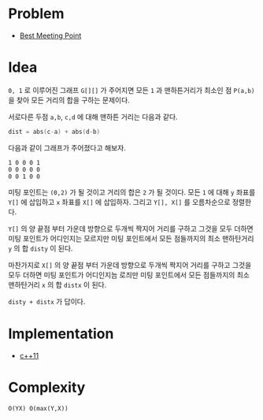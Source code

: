 # Problem

* [ Best Meeting Point](https://leetcode.com/problems/best-meeting-point/)

# Idea

`0, 1` 로 이루어진 그래프 `G[][]` 가 주어지면 모든 `1` 과 맨하튼거리가
최소인 점 `P(a,b)` 을 찾아 모든 거리의 합을 구하는 문제이다.

서로다른 두점 `a,b`, `c,d` 에 대해 맨하튼 거리는 다음과 같다.

```cpp
dist = abs(c-a) + abs(d-b)
```

다음과 같이 그래프가 주어졌다고 해보자.

```
1 0 0 0 1
0 0 0 0 0
0 0 1 0 0
```

미팅 포인트는 `(0,2)` 가 될 것이고 거리의 합은 `2` 가 될 것이다.
모든 `1` 에 대해 `y` 좌표를 `Y[]` 에 삽입하고 `x` 좌표를
`X[]` 에 삽입하자. 그리고 `Y[], X[]` 를 오름차순으로 정렬한다.

`Y[]` 의 양 끝점 부터 가운데 방향으로 두개씩 짝지어 거리를 구하고 
그것을 모두 더하면 미팅 포인트가 어디인지는 모르지만 미팅 포인트에서 
모든 점들까지의 최소 맨하탄거리 `y` 의 합 `disty` 이 된다.

마찬가지로 `X[]` 의 양 끝점 부터 가운데 방향으로 두개씩 짝지어 거리를 구하고
그것을 모두 더하면 미팅 포인트가 어디인지늠 로즤만 미팅 포인트에서
모든 점들까지의 최소 맨하탄거리 `x` 의 합 `distx`  이 된다.

`disty + distx` 가 답이다.


# Implementation

* [c++11](a.cpp)

# Complexity

```
O(YX) O(max(Y,X))
```
